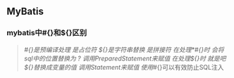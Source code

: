 ## MyBatis

### mybatis中#{}和${}区别
> *#{}是预编译处理 是占位符  ${}是字符串替换 是拼接符
> 在处理*#{}时 会将sql中的位置替换为 ? 调用PreparedStatement来赋值
> 在处理${}时 就是吧${}替换成变量的值 调用Statement来赋值
> 使用*#{}可以有效防止SQL注入